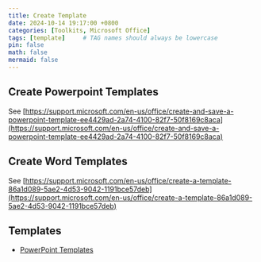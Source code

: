 ```yaml
---
title: Create Template
date: 2024-10-14 19:17:00 +0800
categories: [Toolkits, Microsoft Office]
tags: [template]     # TAG names should always be lowercase
pin: false
math: false
mermaid: false
---
```


## Create Powerpoint Templates

See [https://support.microsoft.com/en-us/office/create-and-save-a-powerpoint-template-ee4429ad-2a74-4100-82f7-50f8169c8aca](https://support.microsoft.com/en-us/office/create-and-save-a-powerpoint-template-ee4429ad-2a74-4100-82f7-50f8169c8aca)

## Create Word Templates

See [https://support.microsoft.com/en-us/office/create-a-template-86a1d089-5ae2-4d53-9042-1191bce57deb](https://support.microsoft.com/en-us/office/create-a-template-86a1d089-5ae2-4d53-9042-1191bce57deb)

## Templates

- [PowerPoint Templates](https://create.microsoft.com/en-us/search?query=PowerPoint)
